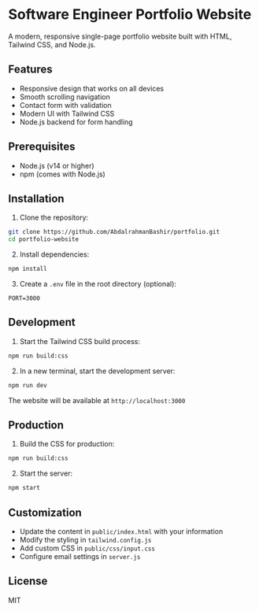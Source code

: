# Software Engineer Portfolio Website

A modern, responsive single-page portfolio website built with HTML, Tailwind CSS, and Node.js.

## Features

- Responsive design that works on all devices
- Smooth scrolling navigation
- Contact form with validation
- Modern UI with Tailwind CSS
- Node.js backend for form handling

## Prerequisites

- Node.js (v14 or higher)
- npm (comes with Node.js)

## Installation

1. Clone the repository:
```bash
git clone https://github.com/AbdalrahmanBashir/portfolio.git
cd portfolio-website
```

2. Install dependencies:
```bash
npm install
```

3. Create a `.env` file in the root directory (optional):
```
PORT=3000
```

## Development

1. Start the Tailwind CSS build process:
```bash
npm run build:css
```

2. In a new terminal, start the development server:
```bash
npm run dev
```

The website will be available at `http://localhost:3000`

## Production

1. Build the CSS for production:
```bash
npm run build:css
```

2. Start the server:
```bash
npm start
```

## Customization

- Update the content in `public/index.html` with your information
- Modify the styling in `tailwind.config.js`
- Add custom CSS in `public/css/input.css`
- Configure email settings in `server.js`

## License

MIT 
